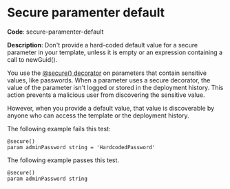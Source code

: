 # Secure paramenter default

**Code**: secure-paramenter-default

**Description**: Don't provide a hard-coded default value for a secure parameter in your template, unless it is empty or an expression containing a call to newGuid().

You use the [@secure() decorator](../spec/parameters.md) on parameters that contain sensitive values, like passwords. When a parameter uses a secure decorator, the value of the parameter isn't logged or stored in the deployment history. This action prevents a malicious user from discovering the sensitive value.

However, when you provide a default value, that value is discoverable by anyone who can access the template or the deployment history.

The following example fails this test:

```bicep
@secure()
param adminPassword string = 'HardcodedPassword'
```

The following example passes this test.

```bicep
@secure()
param adminPassword string
```
